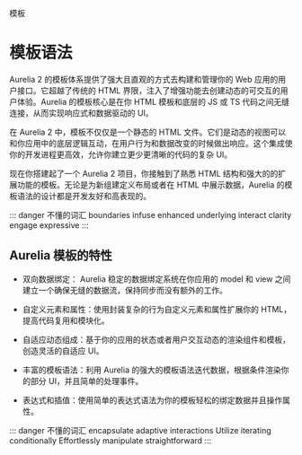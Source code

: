 模板

# 模板语法

Aurelia 2 的模板体系提供了强大且直观的方式去构建和管理你的 Web 应用的用户接口。它超越了传统的 HTML 界限，注入了增强功能去创建动态的可交互的用户体验。Aurelia 的模板核心是在你 HTML 模板和底层的 JS 或 TS 代码之间无缝连接，从而实现响应式和数据驱动的 UI。

在 Aurelia 2 中，模板不仅仅是一个静态的 HTML 文件。它们是动态的视图可以和你应用中的底层逻辑互动，在用户行为和数据改变的时候做出响应。这个集成使你的开发进程更高效，允许你建立更少更清晰的代码的复杂 UI。

现在你搭建起了一个 Aurelia 2 项目，你接触到了熟悉 HTML 结构和强大的的扩展功能的模板。无论是为新组建定义布局或者在 HTML 中展示数据，Aurelia 的模板语法的设计都是开发友好和高表现的。

::: danger 不懂的词汇
boundaries
infuse
enhanced
underlying
interact
clarity
engage
expressive
:::

## Aurelia 模板的特性

-   双向数据绑定： Aurelia 稳定的数据绑定系统在你应用的 model 和 view 之间建立一个确保无缝的数据流，保持同步而没有额外的工作。

-   自定义元素和属性：使用封装复杂的行为自定义元素和属性扩展你的 HTML，提高代码复用和模块化。

-   自适应动态组成：基于你的应用的状态或者用户交互动态的渲染组件和模板，创造灵活的自适应 UI。

-   丰富的模板语法：利用 Aurelia 的强大的模板语法迭代数据，根据条件渲染你的部分 UI，并且简单的处理事件。

-   表达式和插值：使用简单的表达式语法为你的模板轻松的绑定数据并且操作属性。

::: danger 不懂的词汇
encapsulate
adaptive
interactions
Utilize
iterating
conditionally
Effortlessly
manipulate
straightforward
:::
